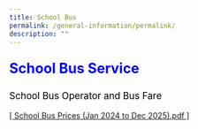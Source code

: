 ```yaml
---
title: School Bus
permalink: /general-information/permalink/
description: ""
---
```

<p style="text-align:left;font-size: 25px; color: blue; font-weight: bold;">School Bus Service</p>
<p style="text-align:left;font-size: 17px; color: black;">School Bus Operator and Bus Fare</p>
	  
<a href="https://drive.google.com/file/d/14mWd94kOmUtpgrv5HR01otT4CR4xfDOG/view?usp=sharing">[ School Bus Prices (Jan 2024 to Dec 2025).pdf ]
	</a>